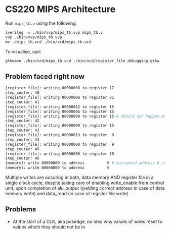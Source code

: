 # CS220 MIPS Architecture

Run `mips_tb.v` using the following:

```bash
iverilog -o ./bin/vvp/mips_tb.vvp mips_tb.v
vvp ./bin/vvp/mips_tb.vvp
mv ./mips_tb.vcd ./bin/vcd/mips_tb.vcd
```

To visualise, use:

```bash
gtkwave ./bin/vcd/mips_tb.vcd ./bin/vcd/register_file_debugging.gtkw
```

## Problem faced right now

```bash
[register_file]: writing 00000008 to register 17
step_couter: 40
[register_file]: writing 0000000a to register 21
step_couter: 41
[register_file]: writing 00000012 to register 15
[register_file]: writing 0000000b to register 15
[register_file]: writing 00000009 to register 15 # should not happen multiple times
step_couter: 42
[register_file]: writing 00000009 to register 15
step_couter: 43
[register_file]: writing 00000013 to register  8
step_couter: 44
[register_file]: writing 00000000 to register  9
step_couter: 45
[register_file]: writing 00000000 to register 10
step_couter: 46
[memory]: write 00000000 to address          0 # corrupted address 0 as well
[memory]: write 00000000 to address          9
```

Multiple writes are occuring in both, data memory AND register file in a single clock cycle, despite taking care of enabling write_enable from control unit, upon completion of alu_output (yielding correct address in case of data memory write) and data_read (in case of register file write)

## Problems

- At the start of a CLK, aka posedge, no idea why values of wires reset to values which they should not be in
